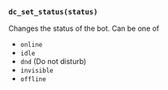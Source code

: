 ### `dc_set_status(status)`

Changes the status of the bot. Can be one of

* `online`
* `idle`
* `dnd` (Do not disturb)
* `invisible`
* `offline`